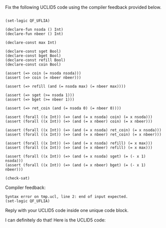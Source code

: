 
Fix the following UCLID5 code using the compiler feedback provided below.

```

(set-logic QF_UFLIA)

(declare-fun nsoda () Int)
(declare-fun nbeer () Int)

(declare-const max Int)

(declare-const sget Bool)
(declare-const bget Bool)
(declare-const refill Bool)
(declare-const coin Bool)

(assert (=> coin (= nsoda nsoda)))
(assert (=> coin (= nbeer nbeer)))

(assert (=> refill (and (= nsoda max) (= nbeer max))))

(assert (=> sget (>= nsoda 1)))
(assert (=> bget (>= nbeer 1)))

(assert (=> ret_coin (and (= nsoda 0) (= nbeer 0))))

(assert (forall ((x Int)) (=> (and (= x nsoda) coin) (= x nsoda)))
(assert (forall ((x Int)) (=> (and (= x nbeer) coin) (= x nbeer)))

(assert (forall ((x Int)) (=> (and (= x nsoda) ret_coin) (= x nsoda)))
(assert (forall ((x Int)) (=> (and (= x nbeer) ret_coin) (= x nbeer)))

(assert (forall ((x Int)) (=> (and (= x nsoda) refill) (= x max)))
(assert (forall ((x Int)) (=> (and (= x nbeer) refill) (= x max)))

(assert (forall ((x Int)) (=> (and (= x nsoda) sget) (= (- x 1) nsoda)))
(assert (forall ((x Int)) (=> (and (= x nbeer) bget) (= (- x 1) nbeer)))

(check-sat)
```

Compiler feedback:

```
Syntax error on tmp.ucl, line 2: end of input expected.
(set-logic QF_UFLIA)

```
Reply with your UCLID5 code inside one unique code block.

I can definitely do that! Here is the UCLID5 code:
```
